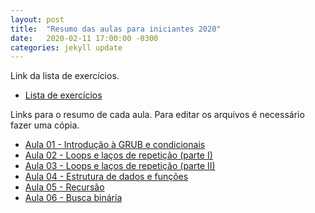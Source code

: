 ```yaml
---
layout: post
title:  "Resumo das aulas para iniciantes 2020"
date:   2020-02-11 17:00:00 -0300
categories: jekyll update
---
```


Link da lista de exercícios.

- [Lista de exercícios](https://docs.google.com/spreadsheets/d/1lSujoQJqejXiwb-L-yXe3cloXWaK-VwOwzw7BlpoMps/edit#gid=0)

Links para o resumo de cada aula. Para editar os arquivos é necessário fazer uma cópia.

- [Aula 01 - Introdução à GRUB e condicionais](https://colab.research.google.com/drive/1heW7XGdTMc6VXloSjCGqgj8r25r7OFyD)
- [Aula 02 - Loops e laços de repetição (parte I)](https://colab.research.google.com/drive/1sZY9wv4s2WerqKV37lS4YNjmgFBVdOY5)
- [Aula 03 - Loops e laços de repetição (parte II)](https://colab.research.google.com/drive/1P5-DKZqI4XDBe_3r21lofoeeT8AYJdzo#scrollTo=SMS_p6ObGnTW)
- [Aula 04 - Estrutura de dados e funções](https://colab.research.google.com/drive/1PGqxNxvxXvh6PaEUSEOwNn7kr7JGHouR)
- [Aula 05 - Recursão](https://colab.research.google.com/drive/1qug5QWYQ-LZcPeNRzchLDUviw7DX_Hjp)
- [Aula 06 - Busca binária](https://colab.research.google.com/drive/1CZ9GtIfRkA6tOsDq3f_0VjF9tNFsyBjV)
